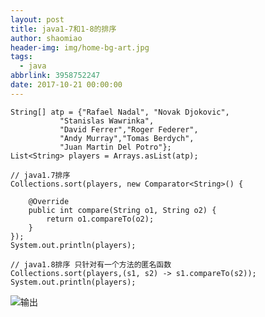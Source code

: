 ```yaml
---
layout: post
title: java1-7和1-8的排序
author: shaomiao
header-img: img/home-bg-art.jpg
tags:
  - java
abbrlink: 3958752247
date: 2017-10-21 00:00:00
---
```



	String[] atp = {"Rafael Nadal", "Novak Djokovic",  
			   "Stanislas Wawrinka",  
			   "David Ferrer","Roger Federer",  
			   "Andy Murray","Tomas Berdych",  
			   "Juan Martin Del Potro"};  
	List<String> players = Arrays.asList(atp);

	// java1.7排序
	Collections.sort(players, new Comparator<String>() {

		@Override
		public int compare(String o1, String o2) {
			return o1.compareTo(o2);
		}
	});
	System.out.println(players);

	// java1.8排序 只针对有一个方法的匿名函数
	Collections.sort(players,(s1, s2) -> s1.compareTo(s2));
	System.out.println(players);



![输出](http://upload-images.jianshu.io/upload_images/2590671-09df561a826814bc.png?imageMogr2/auto-orient/strip%7CimageView2/2/w/1240)
